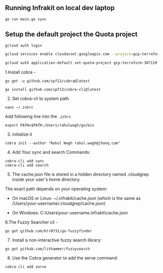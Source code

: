 ## Running Infrakit on local dev laptop 

```bash 
go run main.go sync
```

## Setup the default project the Quota project

```bash
gcloud auth login

gcloud services enable cloudasset.googleapis.com --project=gcp-terraform-307119 

gcloud auth application-default set-quota-project gcp-terraform-307119
```


1.Install cobra - 

```
go get -u github.com/spf13/cobra@latest

go install github.com/spf13/cobra-cli@latest
```

2. Set cobra-cli to system path

```
nano ~/.zshrc

```

Add following line into the `.zshrc`

```
export PATH=$PATH:/Users/rahulwagh/go/bin
```

3. initialize it 

```
cobra init --author "Rahul Wagh rahul.wagh@jhooq.com"
```

4. Add Your sync and search Commands:
```
cobra-cli add sync
cobra-cli add search

```

5. The cache.json file is stored in a hidden directory named .cloudgrep inside your user's home directory.

The exact path depends on your operating system:

   - On macOS or Linux: ~/.infrakit/cache.json (which is the same as /Users/your-username/.cloudgrep/cache.json)

   - On Windows: C:\Users\your-username\.infrakit\cache.json


 6.The Fuzzy Searcher cli -

 ```
 go get github.com/ktr0731/go-fuzzyfinder
 ```

 7. Install a non-interactive fuzzy search library:
 ```
 go get github.com/lithammer/fuzzysearch
 ```

 8. Use the Cobra generator to add the serve command:

 ```
 cobra-cli add serve
 ```

